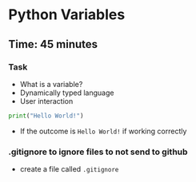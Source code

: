 # Python Variables
## Time: 45 minutes
### Task

- What is a variable?
- Dynamically typed language
- User interaction

```python
print("Hello World!")
```

- If the outcome is ```Hello World!``` if working correctly

### .gitignore to ignore files to not send to github

- create a file called ```.gitignore```